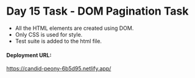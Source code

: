 <h1>Day 15 Task - DOM Pagination Task</h1>
<ul>
  <li>All the HTML elements are created using DOM.</li>
  <li>Only CSS is used for style.</li>
  <li>Test suite is added to the html file.</li>
</ul>
<h4>Deployment URL:</h4>
<a href="https://candid-peony-6b5d95.netlify.app/" target="_blank">https://candid-peony-6b5d95.netlify.app/</a>

